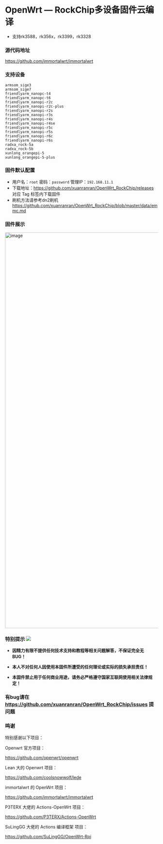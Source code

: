 # OpenWrt — RockChip多设备固件云编译
- 支持rk3588，rk356x，rk3399，rk3328
### 源代码地址
https://github.com/immortalwrt/immortalwrt

### 支持设备
```
armsom_sige3
armsom_sige7
friendlyarm_nanopc-t4
friendlyarm_nanopc-t6
friendlyarm_nanopi-r2c
friendlyarm_nanopi-r2c-plus
friendlyarm_nanopi-r2s
friendlyarm_nanopi-r3s
friendlyarm_nanopi-r4s
friendlyarm_nanopi-r4se
friendlyarm_nanopi-r5c
friendlyarm_nanopi-r5s
friendlyarm_nanopi-r6c
friendlyarm_nanopi-r6s
radxa_rock-5a
radxa_rock-5b
xunlong_orangepi-5
xunlong_orangepi-5-plus

```

### 固件默认配置
- 用户名：`root` 密码：`password` 管理IP：`192.168.11.1`
- 下载地址：https://github.com/xuanranran/OpenWrt_RockChip/releases 对应 Tag 标签内下载固件
- 刷机方法请参考dn2刷机 https://github.com/xuanranran/OpenWrt_RockChip/blob/master/data/emmc.md

### 固件展示
<img width="1304" alt="image" src="scripts/1.png?raw=true">

### 特别提示 [![](https://img.shields.io/badge/-个人免责声明-FFFFFF.svg)](#特别提示-)

- **因精力有限不提供任何技术支持和教程等相关问题解答，不保证完全无 BUG！**

- **本人不对任何人因使用本固件所遭受的任何理论或实际的损失承担责任！**

- **本固件禁止用于任何商业用途，请务必严格遵守国家互联网使用相关法律规定！**

### 有bug请在 https://github.com/xuanranran/OpenWrt_RockChip/issues 提问题

### 鸣谢

特别感谢以下项目：

Openwrt 官方项目：

<https://github.com/openwrt/openwrt>

Lean 大的 Openwrt 项目：

<https://github.com/coolsnowwolf/lede>

immortalwrt 的 OpenWrt 项目：

<https://github.com/immortalwrt/immortalwrt>

P3TERX 大佬的 Actions-OpenWrt 项目：

<https://github.com/P3TERX/Actions-OpenWrt>

SuLingGG 大佬的 Actions 编译框架 项目：

https://github.com/SuLingGG/OpenWrt-Rpi

